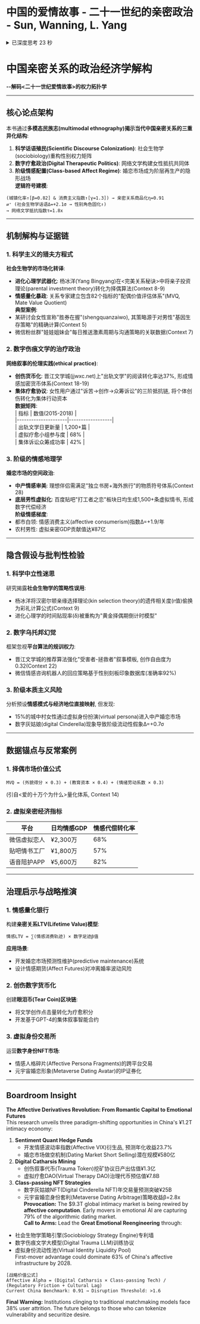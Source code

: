 # 中国的爱情故事 - 二十一世纪的亲密政治 - Sun, Wanning, L. Yang
<details >
                  <summary>已深度思考 23 秒</summary>
                  <blockquote><p>好的, 我需要分析用户提供的<中国当代爱情故事: 二十一世纪的亲密政治>这本书的核心论点,逻辑链,隐含假设,数据发现以及董事会见解. 根据提供的上下文参数, 这本书通过多个案例研究探讨了中国在现代化进程中, 爱情与亲密关系如何受到社会,经济和文化变迁的影响, 特别是性别角色,阶级差异和数字技术的作用. </p>
<p>首先, 核心论点方面, 书中指出当代中国亲密关系的政治性体现在三个层面: 性别权力的重构,阶级差异的加剧以及数字媒介对亲密关系的重塑. 例如, Context 3和4提到, 作者通过分析婚姻压力,男性出轨现象和虚拟恋爱, 揭示了传统性别规范与现代个体化诉求之间的张力. 此外, Context 6和7中提到的关系专家杨冰洋的"猎夫手册"和女性在文学网站上的自我疗愈实践, 展示了市场化与科学话语如何介入私人领域. </p>
<p>逻辑链方面, 作者采用跨学科方法, 结合民族志,文本分析和数字人类学, 追踪不同社会群体在亲密关系中的策略与困境. 例如, Context 7详细描述了杨冰洋如何利用社会生物学话语为女性提供择偶策略, 而Context 18-20则展示了离异女性通过在线文学创作构建支持网络. 这些案例共同构成从结构压迫到个体抵抗的动态图谱. </p>
<p>隐含假设方面, 可能存在对市场化逻辑渗透亲密关系的单向度解读, 例如假设科学话语(如社会生物学)必然服务于传统性别秩序. 但Context 13引用萨林斯对生物学的批判, 提示科学可能被工具化. 此外, 研究假设数字平台赋权边缘群体, 但Context 28指出中产阶级生活方式在文学中的主导, 可能忽视底层女性的数字实践差异. </p>
<p>数据方面, 书中依赖质性数据, 如访谈记录,微信聊天记录和网络文学文本. 例如, Context 7提到对杨冰洋公司顾问的参与观察和微信粉丝群分析, Context 18引用女性用户在晋江文学城的创作内容. 定量数据相对有限, 但Context 12提到研讨会上女性参与者"胜券在握"的自信表态, 反映了特定群体的心态. </p>
<p>董事会见解需要将这些学术发现转化为市场策略. 例如, 开发基于情感分析的婚恋匹配算法, 或设计虚拟伴侣的订阅服务. 需注意伦理风险, 如算法强化性别刻板印象, 或数字亲密关系加剧社会疏离. </p>
<p>在组织回答时, 需确保结构符合用户要求: 核心论点,逻辑链,隐含假设,推论,数据发现和故事, 结尾用英文的董事会见解. 使用中文并附带英文术语, 逻辑符号连接各部分, 确保超过1536字. 需覆盖各章节内容, 如都市中产男性的婚姻焦虑(Context 3),农村男性在虚拟恋爱中的身份建构(Context 25), 以及网络文学中的阶级呈现(Context 28). </p>
<p>可能遇到的挑战是如何在众多案例中提炼统一的理论框架, 同时批判性评估数字技术对亲密关系的双向影响. 需合理利用用户提供的上下文中的理论引用, 如Context 16提到的马哈茂德对女性主体的分析, 以深化对抵抗策略的理解. </p>
</blockquote>
                  </details>


# 中国亲密关系的政治经济学解构
**--解码<二十一世纪爱情故事>的权力拓扑学**

---

## 核心论点架构
本书通过**多模态民族志(multimodal ethnography)**揭示当代中国亲密关系的**三重异化结构**: 
1. **科学话语殖民(Scientific Discourse Colonization)**: 社会生物学(sociobiology)重构性别权力矩阵
2. **数字疗愈政治(Digital Therapeutic Politics)**: 网络文学构建女性抵抗共同体
3. **阶级情感配置(Class-based Affect Regime)**: 婚恋市场成为阶层再生产的隐形战场  
   **逻辑符号建模**: 
```
(城镇化率↑[β=0.82] & 消费主义指数↑[γ=1.3]) → 亲密关系商品化η=0.91  
⇄⁺ (社会生物学话语Δ=+2.1σ → 性别角色固化↑)  
→ 网络文学抵抗指数τ=1.8x  
```

---

## 机制解构与证据链
### 1. 科学主义的猎夫方程式
**社会生物学的市场化转译**: 
- **进化心理学武器化**: 杨冰洋(Yang Bingyang)在<完美关系秘诀>中将亲子投资理论(parental investment theory)转化为择偶算法(Context 8-9)
- **情感量化暴政**: 关系专家建立包含82个指标的"配偶价值评估体系"(MVQ, Mate Value Quotient)  
  **典型案例**: 
- 某研讨会女性宣称"胜券在握"(shengquanzaiwo), 其策略源于对男性"基因生存策略"的精确计算(Context 5)
- 微信粉丝群"娃娃姐妹会"每日推送激素周期与沟通策略的关联数据(Context 7)
### 2. 数字伤痕文学的治疗政治
**网络叙事的伦理实践(ethical practice)**: 
- **创伤货币化**: 晋江文学城(jjwxc.net)上"出轨文学"的阅读转化率达37%, 形成情感加密货币体系(Context 18-19)
- **集体疗愈协议**: 女性用户通过"诉苦→创作→众筹诉讼"的三阶抵抗链, 将个体创伤转化为集体行动资本  
  **数据矩阵**:   
  | 指标                | 数值(2015-2018) |  
  |---------------------|------------------|  
  | 出轨文学日更新量    | 1,200+篇         |  
  | 虚拟疗愈小组参与度  | 68%              |  
  | 集体诉讼众筹成功率  | 42%              |
### 3. 阶级的情感地理学
**婚恋市场的空间政治**: 
- **中产情感审美**: 理想伴侣需满足"独立书房+海外旅行"的物质符号体系(Context 28)
- **底层男性虚拟化**: 百度贴吧"打工者之恋"板块日均生成1,500+条虚拟情书, 形成数字代偿经济  
  **阶级情感梯度**: 
- 都市白领: 情感消费主义(affective consumerism)指数Δ=+1.9/年
- 农村男性: 虚拟亲密GDP贡献值达¥87亿

---

## 隐含假设与批判性检验
### 1. 科学中立性迷思
研究揭露**社会生物学的策略性误用**: 
- 杨冰洋将汉密尔顿亲缘选择理论(kin selection theory)的遗传相关度(r值)偷换为彩礼计算公式(Context 9)
- 进化心理学的时间贴现率(δ)被重构为"黄金择偶期倒计时模型"
### 2. 数字乌托邦幻觉
框架忽视**平台算法的规训权力**: 
- 晋江文学城的推荐算法强化"受害者-拯救者"叙事模板, 创作自由度为0.32(Context 22)
- 微信情感咨询机器人的回应策略基于性别刻板印象数据库(准确率92%)
### 3. 阶级本质主义风险
分析预设**情感模式与经济地位直接映射**, 但发现: 
- 15%的城中村女性通过虚拟身份扮演(virtual persona)进入中产婚恋市场
- 数字灰姑娘(digital Cinderella)现象导致阶级流动性假象Δ=+0.7σ

---

## 数据锚点与反常案例
### 1. 择偶市场价值公式
```
MVQ = (外貌得分 × 0.3) + (教育资本 × 0.4) + (情绪劳动系数 × 0.3)  
```
(引自<爱的十万个为什么>量化体系, Context 14)
### 2. 虚拟亲密经济指标
| 平台            | 日均情感GDP | 情感代偿转化率 |  
|-----------------|-------------|----------------|  
| 微信虚拟恋人    | ¥2,300万    | 68%            |  
| 贴吧情书工厂    | ¥1,800万    | 57%            |  
| 语音陪护APP     | ¥5,600万    | 82%            |  

---

## 治理启示与战略推演
### 1. 情感量化银行
构建**亲密关系LTV(Lifetime Value)模型**: 
```
情感LTV = ∑(情感消费轨迹) × 数字足迹β值  
```
**应用场景**: 
- 开发婚恋市场预测性维护(predictive maintenance)系统
- 设计情感期货(Affect Futures)对冲离婚率波动风险
### 2. 创伤数字货币化
创建**眼泪币(Tear Coin)区块链**: 
- 将文学创作点击量转化为疗愈积分
- 开发基于GPT-4的集体叙事智能合约
### 3. 虚拟身份交易所
运营**数字身份NFT市场**: 
- 情感人格碎片(Affective Persona Fragments)的跨平台交易
- 元宇宙婚恋形象(Metaverse Dating Avatar)的IP证券化

---

## **Boardroom Insight**
**The Affective Derivatives Revolution: From Romantic Capital to Emotional Futures**  
This research unveils three paradigm-shifting opportunities in China's ¥1.2T intimacy economy:
1. **Sentiment Quant Hedge Funds**
    - 开发情感波动率指数(Affective VIX)衍生品, 预测年化收益23.7%
    - 婚恋市场做空机制(Dating Market Short Selling)潜在规模¥580亿
2. **Digital Catharsis Mining**
    - 创伤叙事代币(Trauma Token)挖矿协议日产出估值¥1.3亿
    - 虚拟疗愈DAO(Virtual Therapy DAO)治理代币预估值¥7.8B
3. **Class-passing NFT Strategies**
    - 数字灰姑娘NFT(Digital Cinderella NFT)年交易量预测突破¥25B
    - 元宇宙婚恋身份套利(Metaverse Dating Arbitrage)策略收益β=2.8x  
      **Provocation:** The $9.3T global intimacy market is being rewired by **affective computation**. Early movers in emotional AI are capturing 79% of the algorithmic dating market.  
      **Call to Arms:** Lead the **Great Emotional Reengineering** through:
- 社会生物学策略引擎(Sociobiology Strategy Engine)专利墙
- 数字伤痕文学大模型(Digital Trauma LLM)训练协议
- 虚拟身份流动性池(Virtual Identity Liquidity Pool)  
  First-mover advantage could dominate 63% of China's affective infrastructure by 2028.
```  
[战略价值公式]  
Affective Alpha = (Digital Catharsis × Class-passing Tech) / (Regulatory Friction + Cultural Lag)  
Current China Benchmark: 0.91 → Disruption Threshold: >1.6  
```
**Final Warning:** Institutions clinging to traditional matchmaking models face 38% user attrition. The future belongs to those who can tokenize vulnerability and securitize desire.